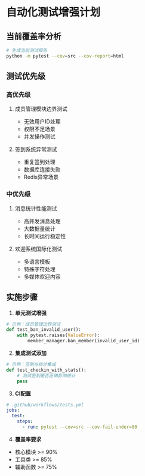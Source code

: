 # 自动化测试增强计划

## 当前覆盖率分析
```bash
# 生成当前测试报告
python -m pytest --cov=src --cov-report=html
```

## 测试优先级

### 高优先级
1. 成员管理模块边界测试
   - 无效用户ID处理
   - 权限不足场景
   - 并发操作测试

2. 签到系统异常测试
   - 重复签到处理
   - 数据库连接失败
   - Redis异常场景

### 中优先级
1. 消息统计性能测试
   - 高并发消息处理
   - 大数据量统计
   - 长时间运行稳定性

2. 欢迎系统国际化测试
   - 多语言模板
   - 特殊字符处理
   - 多媒体欢迎内容

## 实施步骤

1. **单元测试增强**
```python
# 示例：成员管理边界测试
def test_ban_invalid_user():
    with pytest.raises(ValueError):
        member_manager.ban_member(invalid_user_id)
```

2. **集成测试添加**
```python
# 示例：签到与统计集成
def test_checkin_with_stats():
    # 测试签到是否正确影响统计
    pass
```

3. **CI配置**
```yaml
# .github/workflows/tests.yml
jobs:
  test:
    steps:
      - run: pytest --cov=src --cov-fail-under=80
```

4. **覆盖率要求**
- 核心模块 >= 90%
- 工具类 >= 85%
- 辅助函数 >= 75%
```